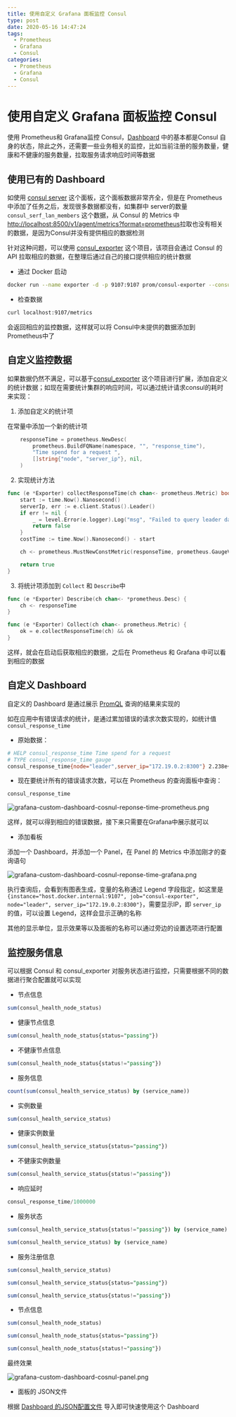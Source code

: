 ```yaml
---
title: 使用自定义 Grafana 面板监控 Consul
type: post
date: 2020-05-16 14:47:24
tags:
  - Prometheus
  - Grafana
  - Consul
categories:
  - Prometheus
  - Grafana
  - Consul
---
```


# 使用自定义 Grafana 面板监控 Consul

使用 Prometheus和 Grafana监控 Consul，[Dashboard](https://grafana.com/grafana/dashboards?orderBy=name&direction=asc) 中的基本都是Consul 自身的状态，除此之外，还需要一些业务相关的监控，比如当前注册的服务数量，健康和不健康的服务数量，拉取服务请求响应时间等数据

## 使用已有的 Dashboard

如使用 [consul server](https://grafana.com/grafana/dashboards/10890) 这个面板，这个面板数据非常齐全，但是在 Prometheus 中添加了任务之后，发现很多数据都没有，如集群中 server的数量 `consul_serf_lan_members` 这个数据，从 Consul 的 Metrics 中 [http://localhost:8500/v1/agent/metrics?format=prometheus](http://localhost:8500/v1/agent/metrics?format=prometheus)拉取也没有相关的数据，是因为Consul并没有提供相应的数据检测

针对这种问题，可以使用 [consul_exporter](https://github.com/prometheus/consul_exporter) 这个项目，该项目会通过 Consul 的API 拉取相应的数据，在整理后通过自己的接口提供相应的统计数据

- 通过 Docker 启动

```bash
docker run --name exporter -d -p 9107:9107 prom/consul-exporter --consul.server=host.docker.internal:8500
```

- 检查数据

```bash
curl localhost:9107/metrics
```

会返回相应的监控数据，这样就可以将 Consul中未提供的数据添加到 Prometheus中了

## 自定义监控数据

如果数据仍然不满足，可以基于[consul_exporter](https://github.com/prometheus/consul_exporter) 这个项目进行扩展，添加自定义的统计数据；如现在需要统计集群的响应时间，可以通过统计请求consul的耗时来实现：

1. 添加自定义的统计项

在常量中添加一个新的统计项

```go
    responseTime = prometheus.NewDesc(
        prometheus.BuildFQName(namespace, "", "response_time"),
        "Time spend for a request ",
        []string{"node", "server_ip"}, nil,
    )
```

2. 实现统计方法

```go
func (e *Exporter) collectResponseTime(ch chan<- prometheus.Metric) bool {
    start := time.Now().Nanosecond()
    serverIp, err := e.client.Status().Leader()
    if err != nil {
        _ = level.Error(e.logger).Log("msg", "Failed to query leader data", "err", err)
        return false
    }
    costTime := time.Now().Nanosecond() - start

    ch <- prometheus.MustNewConstMetric(responseTime, prometheus.GaugeValue, float64(costTime), "leader", serverIp)

    return true
}
```

3. 将统计项添加到 `Collect` 和 `Describe`中

```go
func (e *Exporter) Describe(ch chan<- *prometheus.Desc) {
    ch <- responseTime
}

func (e *Exporter) Collect(ch chan<- prometheus.Metric) {
    ok = e.collectResponseTime(ch) && ok
}
```

这样，就会在启动后获取相应的数据，之后在 Prometheus 和 Grafana 中可以看到相应的数据

## 自定义 Dashboard

自定义的 Dashboard 是通过展示 [PromQL](https://prometheus.io/docs/prometheus/latest/querying/basics/) 查询的结果来实现的

如在应用中有错误请求的统计，是通过累加错误的请求次数实现的，如统计值 `consul_response_time`

- 原始数据：

```bash
# HELP consul_response_time Time spend for a request
# TYPE consul_response_time gauge
consul_response_time{node="leader",server_ip="172.19.0.2:8300"} 2.238e+06
```

- 现在要统计所有的错误请求次数，可以在 Prometheus 的查询面板中查询：

```sql
consul_response_time
```

![grafana-custom-dashboard-cosnul-reponse-time-prometheus.png](https://img.hellowood.dev/picture/grafana-custom-dashboard-cosnul-reponse-time-prometheus.png)

这样，就可以得到相应的错误数据，接下来只需要在Grafana中展示就可以

- 添加看板

添加一个 Dashboard，并添加一个 Panel，在 Panel 的 Metrics 中添加刚才的查询语句

![grafana-custom-dashboard-cosnul-reponse-time-grafana.png](https://img.hellowood.dev/picture/grafana-custom-dashboard-cosnul-reponse-time-grafana.png)

执行查询后，会看到有图表生成，变量的名称通过 Legend 字段指定，如这里是 `{instance="host.docker.internal:9107", job="consul-exporter", node="leader", server_ip="172.19.0.2:8300"}`，需要显示IP，即 `server_ip` 的值，可以设置 Legend，这样会显示正确的名称

其他的显示单位，显示效果等以及面板的名称可以通过旁边的设置选项进行配置

## 监控服务信息

可以根据 Consul 和 consul_exporter 对服务状态进行监控，只需要根据不同的数据进行聚合配置就可以实现

- 节点信息

```sql
sum(consul_health_node_status)
```

- 健康节点信息

```sql
sum(consul_health_node_status{status="passing"})
```

- 不健康节点信息

```sql
sum(consul_health_node_status{status!="passing"})
```

- 服务信息

```sql
count(sum(consul_health_service_status) by (service_name))
```

- 实例数量

```sql
sum(consul_health_service_status)
```

- 健康实例数量

```sql
sum(consul_health_service_status{status="passing"})
```

- 不健康实例数量

```sql
sum(consul_health_service_status{status!="passing"})
```

- 响应延时

```sql
consul_response_time/1000000
```

- 服务状态

```sql
sum(consul_health_service_status{status!="passing"}) by (service_name)

sum(consul_health_service_status) by (service_name)
```

- 服务注册信息

```sql
sum(consul_health_service_status)

sum(consul_health_service_status{status="passing"})

sum(consul_health_service_status{status!="passing"})
```

- 节点信息

```sql
sum(consul_health_node_status)

sum(consul_health_node_status{status="passing"})

sum(consul_health_node_status{status!~"passing"})
```

最终效果

![grafana-custom-dashboard-cosnul-panel.png](https://img.hellowood.dev/picture/grafana-custom-dashboard-cosnul-panel.png)

- 面板的 JSON文件

根据 [Dashboard 的JSON配置文件](https://img.hellowood.dev/picture/custom-consul-grafana-dashboard.json) 导入即可快速使用这个 Dashboard
